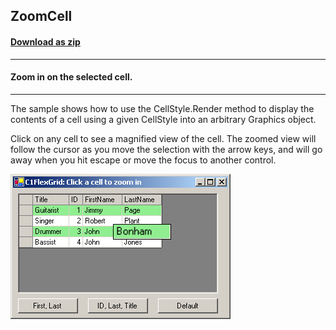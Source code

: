 ## ZoomCell
#### [Download as zip](https://grapecity.github.io/DownGit/#/home?url=https://github.com/GrapeCity/ComponentOne-WinForms-Samples/tree/master/NetFramework\FlexGrid\CS\ZoomCell)
____
#### Zoom in on the selected cell.
____
The sample shows how to use the CellStyle.Render method to display the contents of a cell using a given CellStyle into an arbitrary Graphics object.

Click on any cell to see a magnified view of the cell.
The zoomed view will follow the cursor as you move the selection with the arrow keys, and will go away when you hit escape or move the focus to another control.

![screenshot](screenshot.PNG)
